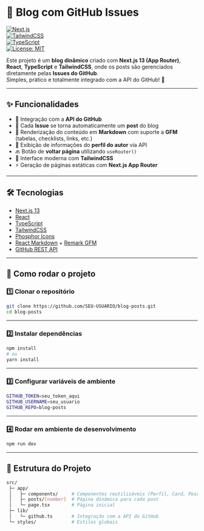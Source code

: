 # 📖 Blog com GitHub Issues  

[![Next.js](https://img.shields.io/badge/Next.js-13-black?logo=next.js)](https://nextjs.org/)  
[![TailwindCSS](https://img.shields.io/badge/TailwindCSS-3.0-38B2AC?logo=tailwind-css&logoColor=white)](https://tailwindcss.com/)  
[![TypeScript](https://img.shields.io/badge/TypeScript-5-blue?logo=typescript)](https://www.typescriptlang.org/)  
[![License: MIT](https://img.shields.io/badge/License-MIT-yellow.svg)](./LICENSE)  

Este projeto é um **blog dinâmico** criado com **Next.js 13 (App Router)**, **React**, **TypeScript** e **TailwindCSS**, onde os posts são gerenciados diretamente pelas **Issues do GitHub**.  
Simples, prático e totalmente integrado com a API do GitHub! 🚀  

---

## ✨ Funcionalidades

- 🔗 Integração com a **API do GitHub**  
- 📝 Cada **Issue** se torna automaticamente um **post** do blog  
- 📌 Renderização do conteúdo em **Markdown** com suporte a **GFM** (tabelas, checklists, links, etc.)  
- 👤 Exibição de informações do **perfil do autor** via API  
- 🔙 Botão de **voltar página** utilizando `useRouter()`  
- 🎨 Interface moderna com **TailwindCSS**  
- ⚡ Geração de páginas estáticas com **Next.js App Router**

---

## 🛠️ Tecnologias

- [Next.js 13](https://nextjs.org/)  
- [React](https://react.dev/)  
- [TypeScript](https://www.typescriptlang.org/)  
- [TailwindCSS](https://tailwindcss.com/)  
- [Phosphor Icons](https://phosphoricons.com/)  
- [React Markdown](https://github.com/remarkjs/react-markdown) + [Remark GFM](https://github.com/remarkjs/remark-gfm)  
- [GitHub REST API](https://docs.github.com/pt/rest)

---

## 🚀 Como rodar o projeto

### 1️⃣ Clonar o repositório
```bash
git clone https://github.com/SEU-USUARIO/blog-posts.git
cd blog-posts
```

---

### 2️⃣ Instalar dependências

```bash
npm install
# ou
yarn install
```

---

### 3️⃣ Configurar variáveis de ambiente

```bash
GITHUB_TOKEN=seu_token_aqui
GITHUB_USERNAME=seu_usuario
GITHUB_REPO=blog-posts
```

---

### 4️⃣ Rodar em ambiente de desenvolvimento

```bash
npm run dev
```

---

## 📂 Estrutura do Projeto

```bash
src/
 ├─ app/
 │   ├─ components/     # Componentes reutilizáveis (Perfil, Card, Pesquisa, ButtonBack)
 │   ├─ posts/[number]  # Página dinâmica para cada post
 │   └─ page.tsx        # Página inicial
 ├─ lib/
 │   └─ github.ts       # Integração com a API do GitHub
 └─ styles/             # Estilos globais
```